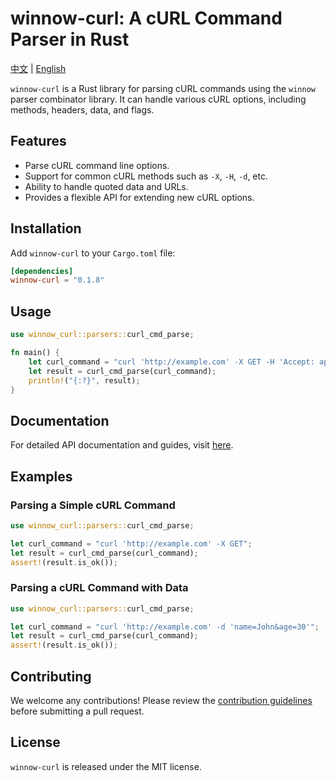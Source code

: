 # winnow-curl: A cURL Command Parser in Rust

[中文](./readme-cn.md) | [English](./readme.md)

`winnow-curl` is a Rust library for parsing cURL commands using the `winnow` parser combinator library. It can handle various cURL options, including methods, headers, data, and flags.

## Features

- Parse cURL command line options.
- Support for common cURL methods such as `-X`, `-H`, `-d`, etc.
- Ability to handle quoted data and URLs.
- Provides a flexible API for extending new cURL options.

## Installation

Add `winnow-curl` to your `Cargo.toml` file:

```toml
[dependencies]
winnow-curl = "0.1.8"
```

## Usage

```rust
use winnow_curl::parsers::curl_cmd_parse;

fn main() {
    let curl_command = "curl 'http://example.com' -X GET -H 'Accept: application/json'";
    let result = curl_cmd_parse(curl_command);
    println!("{:?}", result);
}
```

## Documentation

For detailed API documentation and guides, visit [here](https://docs.rs/winnow-curl).

## Examples

### Parsing a Simple cURL Command

```rust
use winnow_curl::parsers::curl_cmd_parse;

let curl_command = "curl 'http://example.com' -X GET";
let result = curl_cmd_parse(curl_command);
assert!(result.is_ok());
```

### Parsing a cURL Command with Data

```rust
use winnow_curl::parsers::curl_cmd_parse;

let curl_command = "curl 'http://example.com' -d 'name=John&age=30'";
let result = curl_cmd_parse(curl_command);
assert!(result.is_ok());
```

## Contributing

We welcome any contributions! Please review the [contribution guidelines](https://github.com/yourusername/winnow-curl/blob/master/CONTRIBUTING.md) before submitting a pull request.

## License

`winnow-curl` is released under the MIT license.
